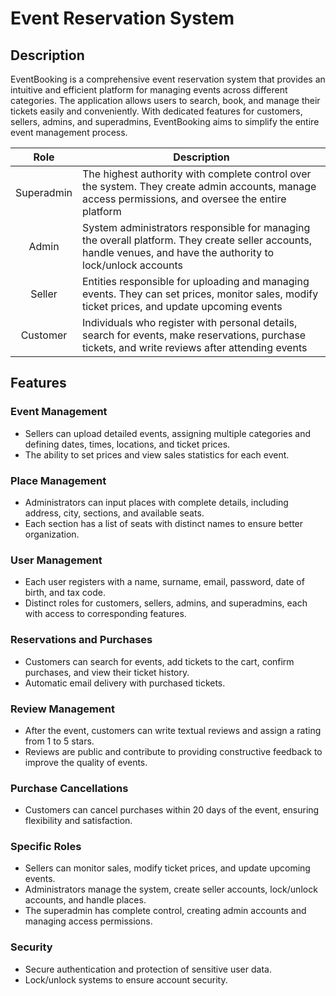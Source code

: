 # Event Reservation System

## Description
EventBooking is a comprehensive event reservation system that provides an intuitive and efficient platform for managing events across different categories. The application allows users to search, book, and manage their tickets easily and conveniently. With dedicated features for customers, sellers, admins, and superadmins, EventBooking aims to simplify the entire event management process.

| Role | Description |
| :---: | --- |
| Superadmin | The highest authority with complete control over the system. They create admin accounts, manage access permissions, and oversee the entire platform |
| Admin | System administrators responsible for managing the overall platform. They create seller accounts, handle venues, and have the authority to lock/unlock accounts |
| Seller | Entities responsible for uploading and managing events. They can set prices, monitor sales, modify ticket prices, and update upcoming events |
| Customer | Individuals who register with personal details, search for events, make reservations, purchase tickets, and write reviews after attending events |

## Features

### Event Management
- Sellers can upload detailed events, assigning multiple categories and defining dates, times, locations, and ticket prices.
- The ability to set prices and view sales statistics for each event.

### Place Management
- Administrators can input places with complete details, including address, city, sections, and available seats.
- Each section has a list of seats with distinct names to ensure better organization.

### User Management
- Each user registers with a name, surname, email, password, date of birth, and tax code.
- Distinct roles for customers, sellers, admins, and superadmins, each with access to corresponding features.

### Reservations and Purchases
- Customers can search for events, add tickets to the cart, confirm purchases, and view their ticket history.
- Automatic email delivery with purchased tickets.

### Review Management
- After the event, customers can write textual reviews and assign a rating from 1 to 5 stars.
- Reviews are public and contribute to providing constructive feedback to improve the quality of events.

### Purchase Cancellations
- Customers can cancel purchases within 20 days of the event, ensuring flexibility and satisfaction.

### Specific Roles
- Sellers can monitor sales, modify ticket prices, and update upcoming events.
- Administrators manage the system, create seller accounts, lock/unlock accounts, and handle places.
- The superadmin has complete control, creating admin accounts and managing access permissions.

### Security
- Secure authentication and protection of sensitive user data.
- Lock/unlock systems to ensure account security.
